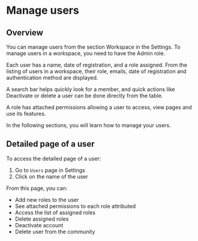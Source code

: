 # Manage users

## Overview

You can manage users from the section Workspace in the Settings. 
To manage users in a workspace, you need to have the Admin role. 

Each user has a name, date of registration, and a role assigned. 
From the listing of users in a workspace, their role, emails, date of registration and authentication method are displayed. 

A search bar helps quickly look for a member, and quick actions like Deactivate or delete a user can be done directly from the table. 

A role has attached permissions allowing a user to access, view pages and use its features.

In the following sections, you will learn how to manage your users.

## Detailed page of a user

To access the detailed page of a user:

1. Go to `Users` page in Settings 
2. Click on the name of the user 

From this page, you can: 

- Add new roles to the user
- See attached permissions to each role attributed
- Access the list of assigned roles
- Delete assigned roles
- Deactivate account 
- Delete user from the community


